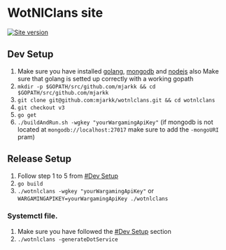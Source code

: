 # WotNlClans site
[![Site version](https://img.shields.io/badge/Site%20version-V3-blue.svg)](https://wotnlclans.unknownclouds.com/)

## Dev Setup
1. Make sure you have installed [golang](https://golang.org/doc/install), [mongodb](https://docs.mongodb.com/manual/installation/) and [nodejs](https://nodejs.org/en/) also Make sure that golang is setted up correctly with a working gopath
2. `mkdir -p $GOPATH/src/github.com/mjarkk && cd $GOPATH/src/github.com/mjarkk`
3. `git clone git@github.com:mjarkk/wotnlclans.git && cd wotnlclans`
4. `git checkout v3`
5. `go get`
6. `./buildAndRun.sh -wgkey "yourWargamingApiKey"` (if mongodb is not located at `mongodb://localhost:27017` make sure to add the `-mongoURI` pram)

## Release Setup
1. Follow step 1 to 5 from [#Dev Setup](#Dev%20Setup)
2. `go build`
3. `./wotnlclans -wgkey "yourWargamingApiKey"` or `WARGAMINGAPIKEY=yourWargamingApiKey ./wotnlclans`

### Systemctl file.
1. Make sure you have followed the [#Dev Setup](#Release%20Setup) section
2. `./wotnlclans -generateDotService`
